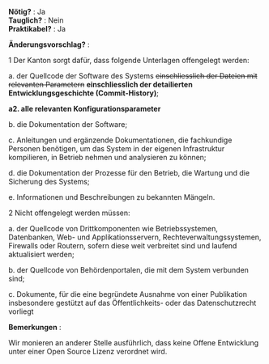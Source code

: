**Nötig?** : Ja </br>
**Tauglich?** : Nein </br>
**Praktikabel?** : Ja </br>

**Änderungsvorschlag?** :

1 Der Kanton sorgt dafür, dass folgende Unterlagen offengelegt werden:

a. der Quellcode der Software des Systems ~~einschliesslich der Dateien mit relevanten Parametern~~ **einschliesslich der detailierten Entwicklungsgeschichte (Commit-History)**;

**a2. alle relevanten Konfigurationsparameter**

b. die Dokumentation der Software;

c. Anleitungen und ergänzende Dokumentationen, die fachkundige Personen benötigen, um das System in der eigenen Infrastruktur kompilieren, in Betrieb nehmen und analysieren zu können;

d. die Dokumentation der Prozesse für den Betrieb, die Wartung und die Sicherung des Systems;

e. Informationen und Beschreibungen zu bekannten Mängeln.


2 Nicht offengelegt werden müssen:

a. der Quellcode von Drittkomponenten wie Betriebssystemen, Datenbanken, Web- und Applikationsservern, Rechteverwaltungssystemen, Firewalls oder Routern, sofern diese weit verbreitet sind und laufend aktualisiert werden;

b. der Quellcode von Behördenportalen, die mit dem System verbunden sind;

c. Dokumente, für die eine begründete Ausnahme von einer Publikation insbesondere gestützt auf das Öffentlichkeits- oder das Datenschutzrecht vorliegt

**Bemerkungen** :

Wir monieren an anderer Stelle ausführlich, dass keine Offene Entwicklung unter einer Open Source Lizenz verordnet wird. 

